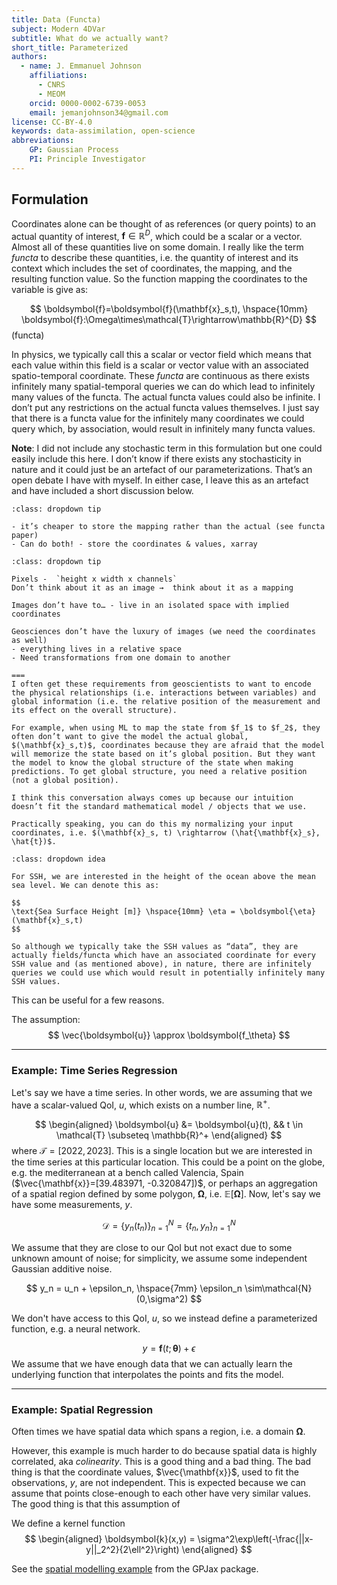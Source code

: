 ```yaml
---
title: Data (Functa)
subject: Modern 4DVar
subtitle: What do we actually want?
short_title: Parameterized
authors:
  - name: J. Emmanuel Johnson
    affiliations:
      - CNRS
      - MEOM
    orcid: 0000-0002-6739-0053
    email: jemanjohnson34@gmail.com
license: CC-BY-4.0
keywords: data-assimilation, open-science
abbreviations:
    GP: Gaussian Process
    PI: Principle Investigator
---
```


## Formulation

Coordinates alone can be thought of as references (or query points) to an actual quantity of interest, $\boldsymbol{f}\in\mathbb{R}^{D}$, which could be a scalar or a vector. Almost all of these quantities live on some domain. I really like the term *functa* to describe these quantities, i.e. the quantity of interest and its context which includes the set of coordinates, the mapping, and the resulting function value. So the function mapping the coordinates to the variable is give as:

$$
\boldsymbol{f}=\boldsymbol{f}(\mathbf{x}_s,t), \hspace{10mm} \boldsymbol{f}:\Omega\times\mathcal{T}\rightarrow\mathbb{R}^{D}
$$ (functa)

In physics, we typically call this a scalar or vector field which means that each value within this field is a scalar or vector value with an associated spatio-temporal coordinate. These *functa* are continuous as there exists infinitely many spatial-temporal queries we can do which lead to infinitely many values of the functa. The actual functa values could also be infinite. I don’t put any restrictions on the actual functa values themselves. I just say that there is a functa value for the infinitely many coordinates we could query which, by association, would result in infinitely many functa values.

**Note**: I did not include any stochastic term in this formulation but one could easily include this here. I don’t know if there exists any stochasticity in nature and it could just be an artefact of our parameterizations. That’s an open debate I have with myself. In either case, I leave this as an artefact and have included a short discussion below.


```{admonition} Emans Thoughts: Storage
:class: dropdown tip

- it’s cheaper to store the mapping rather than the actual (see functa paper)
- Can do both! - store the coordinates & values, xarray

```


```{admonition} Emans Thoughts: Images vs. Geoscience Data
:class: dropdown tip

Pixels -  `height x width x channels`
Don’t think about it as an image →  think about it as a mapping

Images don’t have to… - live in an isolated space with implied coordinates

Geosciences don’t have the luxury of images (we need the coordinates as well)
- everything lives in a relative space
- Need transformations from one domain to another

===
I often get these requirements from geoscientists to want to encode the physical relationships (i.e. interactions between variables) and global information (i.e. the relative position of the measurement and its effect on the overall structure).

For example, when using ML to map the state from $f_1$ to $f_2$, they often don’t want to give the model the actual global, $(\mathbf{x}_s,t)$, coordinates because they are afraid that the model will memorize the state based on it’s global position. But they want the model to know the global structure of the state when making predictions. To get global structure, you need a relative position (not a global position).

I think this conversation always comes up because our intuition doesn’t fit the standard mathematical model / objects that we use.

Practically speaking, you can do this my normalizing your input coordinates, i.e. $(\mathbf{x}_s, t) \rightarrow (\hat{\mathbf{x}_s}, \hat{t})$.

```




```{admonition} Example: Sea Surface Height
:class: dropdown idea

For SSH, we are interested in the height of the ocean above the mean sea level. We can denote this as:

$$
\text{Sea Surface Height [m]} \hspace{10mm} \eta = \boldsymbol{\eta}(\mathbf{x}_s,t)
$$

So although we typically take the SSH values as “data”, they are actually fields/functa which have an associated coordinate for every SSH value and (as mentioned above), in nature, there are infinitely queries we could use which would result in potentially infinitely many SSH values.

```


This can be useful for a few reasons.

The assumption:
$$
\vec{\boldsymbol{u}} \approx \boldsymbol{f_\theta}
$$



---
### Example: Time Series Regression

Let's say we have a time series. In other words, we are assuming that we have a scalar-valued QoI, $u$, which exists on a number line, $\mathbb{R}^+$.

$$
\begin{aligned}
\boldsymbol{u} &= \boldsymbol{u}(t), 
&&
t \in \mathcal{T} \subseteq \mathbb{R}^+
\end{aligned}
$$
where $\mathcal{T}=[2022,2023]$. This is a single location but we are interested in the time series at this particular location. This could be a point on the globe, e.g. the mediterranean at a bench called Valencia, Spain ($\vec{\mathbf{x}}=[39.483971, -0.320847])$, or perhaps an aggregation of a spatial region defined by some polygon, $\boldsymbol{\Omega}$, i.e. $\mathbb{E}[\boldsymbol{\Omega}]$. Now, let's say we have some measurements, $y$. 

$$
\mathcal{D} = 
\left\{ y_n(t_n)\right\}_{n=1}^N = 
\left\{ t_n, y_n\right\}_{n=1}^N
$$

We assume that they are close to our QoI but not exact due to some unknown amount of noise; for simplicity, we assume some independent Gaussian additive noise.

$$
y_n = u_n + \epsilon_n, \hspace{7mm} \epsilon_n \sim\mathcal{N}(0,\sigma^2)
$$

We don't have access to this QoI, $u$, so we instead define a parameterized function, e.g. a neural network.

$$
y = \boldsymbol{f}(t;\boldsymbol{\theta}) + \epsilon
$$
We assume that we have enough data that we can actually learn the underlying function that interpolates the points and fits the model.

---
### Example: Spatial Regression


Often times we have spatial data which spans a region, i.e. a domain $\boldsymbol{\Omega}$. 



However, this example is much harder to do because spatial data is highly correlated, aka *colinearity*. This is a good thing and a bad thing. The bad thing is that the coordinate values, $\vec{\mathbf{x}}$, used to fit the observations, $y$, are not independent. This is expected because we can assume that points close-enough to each other have very similar values. The good thing is that this assumption of 


We define a kernel function
$$
\begin{aligned}
\boldsymbol{k}(x,y) = \sigma^2\exp\left(-\frac{||x-y||_2^2}{2\ell^2}\right) 
\end{aligned}
$$

See the [spatial modelling example](https://docs.jaxgaussianprocesses.com/examples/spatial/#data-loading) from the GPJax package.

